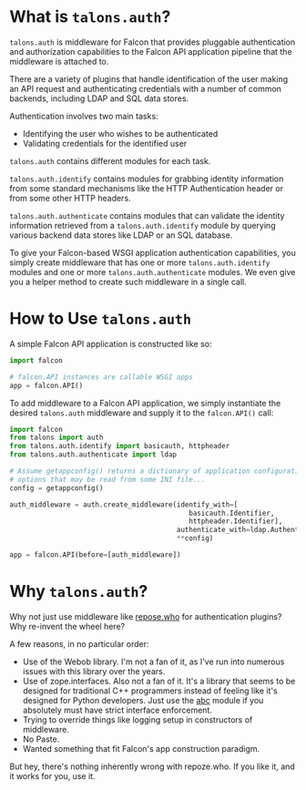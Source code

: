 What is `talons.auth`?
======================

`talons.auth` is middleware for Falcon that provides pluggable authentication
and authorization capabilities to the Falcon API application pipeline that
the middleware is attached to.

There are a variety of plugins that handle identification of the user making
an API request and authenticating credentials with a number of common backends,
including LDAP and SQL data stores.

Authentication involves two main tasks:

 * Identifying the user who wishes to be authenticated
 * Validating credentials for the identified user

`talons.auth` contains different modules for each task.

`talons.auth.identify` contains modules for grabbing identity information
from some standard mechanisms like the HTTP Authentication header or from some
other HTTP headers.

`talons.auth.authenticate` contains modules that can validate the identity
information retrieved from a `talons.auth.identify` module by querying
various backend data stores like LDAP or an SQL database.

To give your Falcon-based WSGI application authentication capabilities, you
simply create middleware that has one or more `talons.auth.identify` modules
and one or more `talons.auth.authenticate` modules. We even give you a helper
method to create such middleware in a single call.


How to Use `talons.auth`
========================

A simple Falcon API application is constructed like so:

```python
import falcon

# falcon.API instances are callable WSGI apps
app = falcon.API()
```

To add middleware to a Falcon API application, we simply instantiate the
desired `talons.auth` middleware and supply it to the `falcon.API()` call:

```python
import falcon
from talons import auth
from talons.auth.identify import basicauth, httpheader
from talons.auth.authenticate import ldap

# Assume getappconfig() returns a dictionary of application configuration
# options that may be read from some INI file...
config = getappconfig()

auth_middleware = auth.create_middleware(identify_with=[
                                            basicauth.Identifier,
                                            httpheader.Identifier],
                                         authenticate_with=ldap.Authenticator,
                                         **config)

app = falcon.API(before=[auth_middleware])
```


Why `talons.auth`?
==================

Why not just use middleware like [repose.who](http://docs.repoze.org/who/2.0/index.html) for
authentication plugins? Why re-invent the wheel here?

A few reasons, in no particular order:

* Use of the Webob library. I'm not a fan of it, as I've run into numerous issues with
  this library over the years.
* Use of zope.interfaces. Also not a fan of it. It's a library that seems to be designed
  for traditional C++ programmers instead of feeling like it's designed for Python developers.
  Just use the [abc](http://docs.python.org/2/library/abc.html) module if you absolutely must
  have strict interface enforcement.
* Trying to override things like logging setup in constructors of middleware.
* No Paste.
* Wanted something that fit Falcon's app construction paradigm.

But hey, there's nothing inherently wrong with repoze.who. If you like it, and it works
for you, use it.
